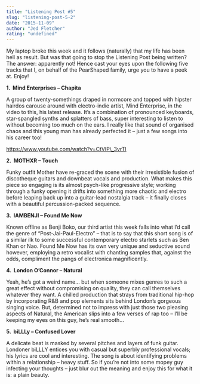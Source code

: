 ```yaml
---
title: "Listening Post #5"
slug: "listening-post-5-2"
date: "2015-11-09"
author: "Jed Fletcher"
rating: "undefined"
---
```


My laptop broke this week and it follows (naturally) that my life has been hell as result. But was that going to stop the Listening Post being written? The answer: apparently not! Hence cast your eyes upon the following five tracks that I, on behalf of the PearShaped family, urge you to have a peek at. Enjoy!

**1\.  Mind Enterprises – Chapita**

A group of twenty-somethings draped in normcore and topped with hipster hairdos carouse around with electro-indie artist, Mind Enterprise, in the video to this, his latest release. It’s a combination of pronounced keyboards, star-spangled synths and splatters of bass, super interesting to listen to without becoming too much on the ears. I really like that sound of organised chaos and this young man has already perfected it – just a few songs into his career too!

https://www.youtube.com/watch?v=CtVIP\_3vrTI

**2\.  MOTHXR – Touch**

Funky outfit Mother have re-graced the scene with their irresistible fusion of discotheque guitars and downbeat vocals and production. What makes this piece so engaging is its almost psych-like progressive style; working through a funky opening it drifts into something more chaotic and electro before leaping back up into a guitar-lead nostalgia track – it finally closes with a beautiful percussion-packed sequence.

**3\.  IAMBENJI – Found Me Now**

Known offline as Benji Boko, our third artist this week falls into what I’d call the genre of “Post-Jai-Paul-Electro” – that is to say that this short song is of a similar ilk to some successful contemporary electro starlets such as Ben Khan or Nao. Found Me Now has its own very unique and seductive sound however, employing a retro vocalist with chanting samples that, against the odds, compliment the pangs of electronica magnificently.

**4\.  London O’Connor – Natural**

Yeah, he’s got a weird name… but when someone mixes genres to such a great effect without compromising on quality, they can call themselves whatever they want. A chilled production that strays from traditional hip-hop by incorporating R&B and pop elements sits behind London’s gorgeous singing voice. But, determined not to impress with just those two pleasing aspects of Natural, the American slips into a few verses of rap too – I’ll be keeping my eyes on this guy, he’s real smooth…

**5\.  biLLLy – Confused Lover**

A delicate beat is masked by several pitches and layers of funk guitar. Londoner biLLLY entices you with casual but superbly professional vocals; his lyrics are cool and interesting. The song is about identifying problems within a relationship – heavy stuff. So if you’re not into some mopey guy infecting your thoughts – just blur out the meaning and enjoy this for what it is: a plain beauty.
